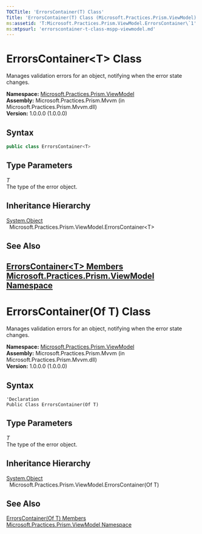 ```yaml
---
TOCTitle: 'ErrorsContainer(T) Class'
Title: 'ErrorsContainer(T) Class (Microsoft.Practices.Prism.ViewModel)'
ms:assetid: 'T:Microsoft.Practices.Prism.ViewModel.ErrorsContainer\`1'
ms:mtpsurl: 'errorscontainer-t-class-mspp-viewmodel.md'
---
```



# ErrorsContainer&lt;T&gt; Class

Manages validation errors for an object, notifying when the error state changes.

**Namespace:** [Microsoft.Practices.Prism.ViewModel](/patterns-practices/reference/mspp-viewmodel-namespace)<br/>
**Assembly:** Microsoft.Practices.Prism.Mvvm (in Microsoft.Practices.Prism.Mvvm.dll) <br/>
**Version:** 1.0.0.0 (1.0.0.0)

## Syntax
```C#
public class ErrorsContainer<T>
```

## Type Parameters

*T*  
The type of the error object.

## Inheritance Hierarchy

[System.Object](http://msdn.microsoft.com/en-us/library/e5kfa45b)  
  Microsoft.Practices.Prism.ViewModel.ErrorsContainer&lt;T&gt;

## See Also

[ErrorsContainer&lt;T&gt; Members](/patterns-practices/reference/errorscontainer-t-members-mspp-viewmodel)<br/>
[Microsoft.Practices.Prism.ViewModel Namespace](/patterns-practices/reference/mspp-viewmodel-namespace)<br/>
---------------------------

# ErrorsContainer(Of T) Class

Manages validation errors for an object, notifying when the error state changes.

**Namespace:** [Microsoft.Practices.Prism.ViewModel](/patterns-practices/reference/mspp-viewmodel-namespace)<br/>
**Assembly:** Microsoft.Practices.Prism.Mvvm (in Microsoft.Practices.Prism.Mvvm.dll) <br/>
**Version:** 1.0.0.0 (1.0.0.0)

## Syntax
```VB
'Declaration
Public Class ErrorsContainer(Of T)
```
## Type Parameters

*T*  
The type of the error object.

## Inheritance Hierarchy

[System.Object](http://msdn.microsoft.com/en-us/library/e5kfa45b)  
  Microsoft.Practices.Prism.ViewModel.ErrorsContainer(Of T)

## See Also

[ErrorsContainer(Of T) Members](https://msdn.microsoft.com/library/microsoft.practices.prism.viewmodel.errorscontainer%601)<br/>
[Microsoft.Practices.Prism.ViewModel Namespace](/patterns-practices/reference/mspp-viewmodel-namespace)<br/>